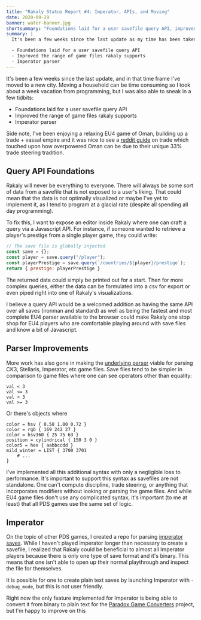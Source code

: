 ```yaml
---
title: "Rakaly Status Report #4: Imperator, APIs, and Moving"
date: 2020-09-29
banner: water-banner.jpg
shortsummary: "Foundations laid for a user savefile query API, improved the range of game files rakaly supports, and imperator parser"
summary: |
  It's been a few weeks since the last update as my time has been taken up by moving a household to a new city, but I have some tidbits in store:

  - Foundations laid for a user savefile query API
  - Improved the range of game files rakaly supports
  - Imperator parser
---
```


It's been a few weeks since the last update, and in that time frame I've moved to a new city. Moving a household can be time consuming so I took about a week vacation from programming, but I was also able to sneak in a few tidbits:

- Foundations laid for a user savefile query API
- Improved the range of game files rakaly supports
- Imperator parser

Side note, I've been enjoying a relaxing EU4 game of Oman, building up a trade + vassal empire and it was nice to see a [reddit guide](https://www.reddit.com/r/eu4/comments/ixe31z/billbabbles_experts_guide_to_trade_for_real_doges/?utm_source=share&utm_medium=web2x&context=3) on trade which touched upon how overpowered Oman can be due to their unique 33% trade steering tradition.

## Query API Foundations

Rakaly will never be everything to everyone. There will always be some sort of data from a savefile that is not exposed to a user's liking. That could mean that the data is not optimally visualized or maybe I've yet to implement it, as I tend to program at a glacial rate (despite all spending all day programming).

To fix this, I want to expose an editor inside Rakaly where one can craft a query via a Javascript API. For instance, if someone wanted to retrieve a player's prestige from a single player game, they could write:

```js
// The save file is globally injected
const save = {};
const player = save.query("/player");
const playerPrestige = save.query(`/countries/${player}/prestige`);
return { prestige: playerPrestige }
```

The returned data could simply be printed out for a start. Then for more complex queries, either the data can be formulated into a csv for export or even piped right into one of Rakaly's visualizations.

I believe a query API would be a welcomed addition as having the same API over all saves (ironman and standard) as well as being the fastest and most complete EU4 parser available to the browser could make Rakaly one stop shop for EU4 players who are comfortable playing around with save files and know a bit of Javascript.

## Parser Improvements

More work has also gone in making the [underlying parser](https://github.com/rakaly/jomini) viable for parsing CK3, Stellaris, Imperator, etc game files. Save files tend to be simpler in comparison to game files where one can see operators other than equality: 

```plain
val < 3
val <= 3
val > 3
val >= 3
```

Or there's objects where 

```plain
color = hsv { 0.58 1.00 0.72 }
color = rgb { 169 242 27 }
color = hsv360 { 25 75 63 }
position = cylindrical { 150 3 0 }
color5 = hex { aabbccdd }
mild_winter = LIST { 3700 3701
    # ...
}
```

I've implemented all this additional syntax with only a negligible loss to performance. It's important to support this syntax as savefiles are not standalone. One can't compute discipline, trade steering, or anything that incorporates modifiers without looking or parsing the game files. And while EU4 game files don't use any complicated syntax, it's important (to me at least) that all PDS games use the same set of logic.

## Imperator

On the topic of other PDS games, I created a repo for parsing [imperator saves](https://github.com/rakaly/imperator-save). While I haven't played imperator longer than necessary to create a savefile, I realized that Rakaly could be beneficial to almost all Imperator players because there is only one type of save format and it's binary. This means that one isn't able to open up their normal playthrough and inspect the file for themselves.

It is possible for one to create plain text saves by launching Imperator with `-debug_mode`, but this is not user friendly.

Right now the only feature implemented for Imperator is being able to convert it from binary to plain text for the [Paradox Game Converters](https://github.com/ParadoxGameConverters/ImperatorToCK3) project, but I'm happy to improve on this 